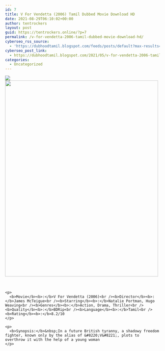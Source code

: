 ```yaml
---
id: 7
title: V For Vendetta (2006) Tamil Dubbed Movie Download HD
date: 2021-08-29T06:10:02+00:00
author: tentrockers
layout: post
guid: https://tentrockers.online/?p=7
permalink: /v-for-vendetta-2006-tamil-dubbed-movie-download-hd/
cyberseo_rss_source:
  - 'https://dubhoodtamil.blogspot.com/feeds/posts/default?max-results=150&start-index=1'
cyberseo_post_link:
  - https://dubhoodtamil.blogspot.com/2021/05/v-for-vendetta-2006-tamil-dubbed-movie.html
categories:
  - Uncategorized
---
```

<div class="media_block">
  <img src="https://1.bp.blogspot.com/-gIA76481BCo/YLPJLXvHRLI/AAAAAAAADDk/8KTVRkA5P9wB3QMf5g28doCf3oZvvyEjgCNcBGAsYHQ/s72-w498-h640-c/V-For-Vendetta-2006.jpg" class="media_thumbnail" />
</div>

<div dir="ltr">
  <div class="separator">
    <a href="https://1.bp.blogspot.com/-gIA76481BCo/YLPJLXvHRLI/AAAAAAAADDk/8KTVRkA5P9wB3QMf5g28doCf3oZvvyEjgCNcBGAsYHQ/s437/V-For-Vendetta-2006.jpg" imageanchor="1"><img loading="lazy" border="0" data-original-height="437" data-original-width="340" height="640" src="https://1.bp.blogspot.com/-gIA76481BCo/YLPJLXvHRLI/AAAAAAAADDk/8KTVRkA5P9wB3QMf5g28doCf3oZvvyEjgCNcBGAsYHQ/w498-h640/V-For-Vendetta-2006.jpg" width="498" /></a>
  </div>
  
  <p>
    <b><br /></b></div> 
    
    <p>
      <b>Movie</b><b>:</b>V For Vendetta (2006)<br /><b>Director</b><b>:</b>James McTeigue<br /><b>Starring</b><b>:</b>Natalie Portman, Hugo Weaving<br /><b>Genres</b><b>:</b>Action, Drama, Thriller<br /><b>Quality</b><b>:</b>BDRip<br /><b>Language</b><b>:</b>Tamil<br /><b>Rating</b><b>:</b>8.2/10
    </p>
    
    <p>
      <b>Synopsis:</b>&nbsp;In a future British tyranny, a shadowy freedom fighter, known only by the alias of &#8220;V&#8221;, plots to overthrow it with the help of a young woman
    </p>